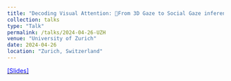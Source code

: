 ```yaml
---
title: "Decoding Visual Attention: From 3D Gaze to Social Gaze inference in Everyday Scenes"
collection: talks
type: "Talk"
permalink: /talks/2024-04-26-UZH
venue: "University of Zurich"
date: 2024-04-26
location: "Zurich, Switzerland"
---
```

[<span style="color:blue"> [Slides] </span>]([https://drive.google.com/file/d/1oozaBIItrRcFTP-M-KKJpyu9KfHty_3s/view?usp=sharing](https://docs.google.com/presentation/d/1TXCs4j0S74ftUyqkHpj5yz_LWX3wTQ6Y/edit?usp=sharing&ouid=116028021929448940764&rtpof=true&sd=true))

